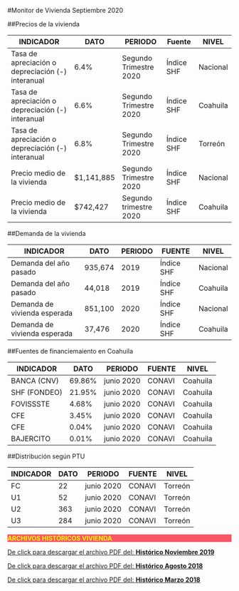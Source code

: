 #Monitor de Vivienda Septiembre 2020

##Precios de la vivienda

INDICADOR                                          | DATO       | PERIODO                | Fuente       | NIVEL     |
---------------------------------------------------|------------|------------------------|--------------|-----------|
Tasa de apreciación o depreciación (-) interanual  | 6.4%       | Segundo Trimestre 2020 | Índice SHF   | Nacional  |
Tasa de apreciación o depreciación (-) interanual  | 6.6%       | Segundo Trimestre 2020 | Índice SHF   | Coahuila  |
Tasa de apreciación o depreciación (-) interanual  | 6.8%       | Segundo Trimestre 2020 | Índice SHF   | Torreón   |
Precio medio de la vivienda                        | $1,141,885 | Segundo Trimestre 2020 | Índice SHF   | Nacional  |
Precio medio de la vivienda                        | $742,427   | Segundo trimestre 2020 | Índice SHF   | Coahuila  |

##Demanda de la vivienda

INDICADOR                       | DATO      | PERIODO       | FUENTE        | NIVEL     |
--------------------------------|-----------|---------------|---------------|-----------|
Demanda del año pasado          | 935,674   | 2019          | Índice SHF    | Nacional  |
Demanda del año pasado          | 44,018    | 2019          | Índice SHF    | Coahuila  |
Demanda de vivienda esperada    | 851,100   | 2020          | Índice SHF    | Nacional  |
Demanda de vivienda esperada    | 37,476    | 2020          | Índice SHF    | Coahuila  |

##Fuentes de financiemaiento en Coahuila

INDICADOR     | DATO      | PERIODO     | FUENTE  | NIVEL     |
--------------|-----------|-------------|---------|-----------|
BANCA (CNV)   | 69.86%    | junio 2020  | CONAVI  | Coahuila  |
SHF (FONDEO)  | 21.95%    | junio 2020  | CONAVI  | Coahuila  |
FOVISSSTE     | 4.68%     | junio 2020  | CONAVI  | Coahuila  |
CFE           | 3.45%     | junio 2020  | CONAVI  | Coahuila  |
CFE           | 0.04%     | junio 2020  | CONAVI  | Coahuila  |
BAJERCITO     | 0.01%     | junio 2020  | CONAVI  | Coahuila  |

##Distribución según PTU

INDICADOR  | DATO      | PERIODO       | FUENTE        | NIVEL     |
-----------|-----------|---------------|---------------|-----------|
FC         | 22        | junio 2020        | CONAVI    | Torreón   |
U1         | 52        | junio 2020        | CONAVI    | Torreón   |
U2         | 363       | junio 2020        | CONAVI    | Torreón   |
U3         | 284       | junio 2020        | CONAVI    | Torreón   |


<p style="background-color:#f95666;color:yellow;"><strong>ARCHIVOS HISTÓRICOS VIVIENDA</strong></p>

[De click para descargar el archivo PDF del:   <strong>Histórico Noviembre 2019</strong>](http://www.trcimplan.gob.mx/monitores/vivienda/monitor-vivienda-noviembre-2019.pdf)

[De click para descargar el archivo PDF del:   <strong>Histórico Agosto 2018</strong>](http://www.trcimplan.gob.mx/monitores/vivienda/monitor-vivienda-agosto-2018.pdf)

[De click para descargar el archivo PDF del:   <strong>Histórico Marzo 2018</strong>](http://www.trcimplan.gob.mx/monitores/vivienda/vivienda-marzo-2018.pdf)

</br>
